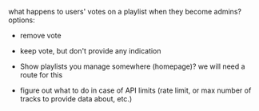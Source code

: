 what happens to users' votes on a playlist when they become admins?
options:
- remove vote
- keep vote, but don't provide any indication


- Show playlists you manage somewhere (homepage)? we will need a route for this
- figure out what to do in case of API limits (rate limit, or max number of tracks to provide data about, etc.)
